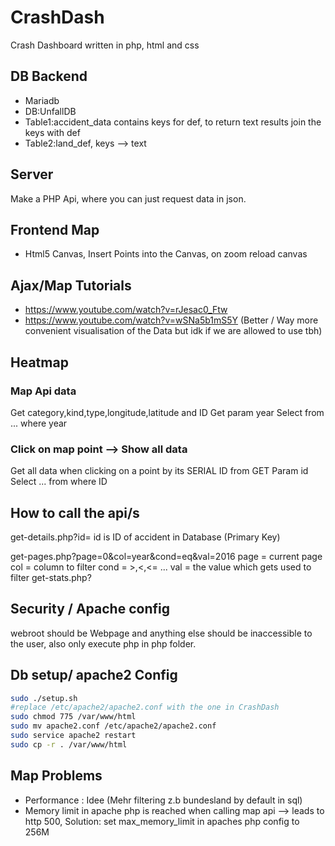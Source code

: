 # CrashDash
Crash Dashboard written in php, html and css

## DB Backend
- Mariadb
- DB:UnfallDB
- Table1:accident_data contains keys for def, to return text results join the keys with def
- Table2:land_def, keys --> text

## Server
Make a PHP Api, where you can just request data in json.


## Frontend Map
- Html5 Canvas, Insert Points into the Canvas, on zoom reload canvas


## Ajax/Map Tutorials
- https://www.youtube.com/watch?v=rJesac0_Ftw
- https://www.youtube.com/watch?v=wSNa5b1mS5Y (Better / Way more convenient visualisation of the Data but idk if we are allowed to use tbh) 

## Heatmap
### Map Api data
Get category,kind,type,longitude,latitude and ID
Get param year
Select from ... where year

###  Click on map point --> Show all data
Get all data when clicking on a point by its SERIAL ID from GET Param id
Select ... from where ID

## How to call the api/s 
get-details.php?id=
id is ID of accident in Database (Primary Key)

get-pages.php?page=0&col=year&cond=eq&val=2016
page = current page
col = column to filter
cond = >,<,<= ...
val = the value which gets used to filter
get-stats.php?

## Security / Apache config
webroot should be Webpage and anything else should be inaccessible to the user, also only execute php in php folder.

## Db setup/ apache2 Config
```bash
sudo ./setup.sh
#replace /etc/apache2/apache2.conf with the one in CrashDash
sudo chmod 775 /var/www/html
sudo mv apache2.conf /etc/apache2/apache2.conf
sudo service apache2 restart
sudo cp -r . /var/www/html
```


## Map Problems
- Performance : Idee (Mehr filtering z.b bundesland by default in sql)
- Memory limit in apache php is reached when calling map api --> leads to http 500, 
Solution: set max_memory_limit in apaches php config to 256M 
